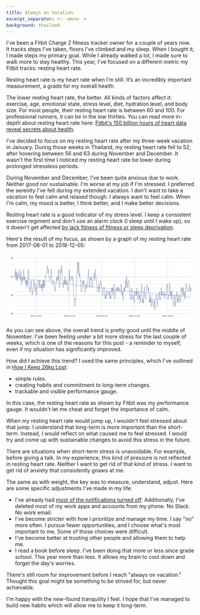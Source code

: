 ```yaml
---
title: Always on Vacation
excerpt_separator: <!--more-->
background: thailand
---
```


I've been a Fitbit Charge 2 fitness tracker owner for a couple of years now. It tracks steps I've taken, floors I've climbed and my sleep. When I bought it, I made steps my primary goal. While I already walked a lot, I made sure to walk more to stay healthy. This year, I've focused on a different metric my Fitbit tracks: resting heart rate.

Resting heart rate is my heart rate when I’m still. It’s an incredibly important measurement, a grade for my overall health.

<!--more-->

The lower resting heart rate, the better. All kinds of factors affect it: exercise, age, emotional state, stress level, diet, hydration level, and body size. For most people, their resting heart rate is between 60 and 100. For professional runners, it can be in the low thirties. You can read more in-depth about resting heart rate here: [Fitbit's 150 billion hours of heart data reveal secrets about health](https://finance.yahoo.com/news/exclusive-fitbits-150-billion-hours-heart-data-reveals-secrets-human-health-133124215.html).

I've decided to focus on my resting heart rate after my three-week vacation in January. During those weeks in Thailand, my resting heart rate fell to 52, after hovering between 56 and 63 during November and December. It wasn't the first time I noticed my resting heart rate be lower during prolonged stressless periods.

During November and December, I've been quite anxious due to work. Neither good nor sustainable. I'm worse at my job if I'm stressed. I preferred the serenity I've felt during my extended vacation. I don't want to take a vacation to feel calm and relaxed though. I always want to feel calm. When I'm calm, my mood is better, I think better, and I make better decisions.

Resting heart rate is a good indicator of my stress level. I keep a consistent exercise regiment and don't use an alarm clock (I sleep until I wake up), so it doesn't get affected [by lack fitness of fitness or sleep deprivation](https://blog.fitbit.com/resting-heart-rate/).

Here's the result of my focus, as shown by a graph of my resting heart rate from 2017-08-01 to 2018-12-05:

<div>
  <a href="/assets/images/resting heart rate.png">
    <img src="/assets/images/resting heart rate.png" alt="Resting Heart Rate: 2017-08-01 - 2018-11-03">
  </a>
</div>

As you can see above, the overall trend is pretty good until the middle of November. I've been feeling under a bit more stress for the last couple of weeks, which is one of the reasons for this post - a reminder to myself, even if my situation has significantly improved.

How did I achieve this trend? I used the same principles, which I've outlined in [How I Keep 26kg Lost](/how-i-keep-26kg-lost):

* simple rules.
* creating habits and commitment to long-term changes.
* trackable and visible performance gauge.

In this case, the resting heart rate as shown by Fitbit was my performance gauge. It wouldn't let me cheat and forget the importance of calm.

When my resting heart rate would jump up, I wouldn't feel stressed about that jump. I understand that long-term is more important than the short-term. Instead, I would reflect on what caused me to feel stressed. I would try and come up with sustainable changes to avoid this stress in the future.

There are situations when short-term stress is unavoidable. For example, before giving a talk. In my experience, this kind of pressure is not reflected in resting heart rate. Neither I want to get rid of that kind of stress. I want to get rid of anxiety that consistently gnaws at me.

The same as with weight, the key was to measure, understand, adjust. Here are some specific adjustments I've made in my life:

* I've already had [most of the notifications turned off](/silence). Additionally, I've deleted most of my work apps and accounts from my phone. No Slack. No work email.
* I've become stricter with how I prioritize and manage my time. I say "no" more often. I pursue fewer opportunities, and I choose what's most important to me. Some of those choices were difficult.
* I've become better at trusting other people and allowing them to help me.
* I read a book before sleep. I've been doing that more or less since grade school. This year more than less. It allows my brain to cool down and forget the day's worries.

There's still room for improvement before I reach "always on vacation." Thought this goal might be something to be strived for, but never achievable.

I'm happy with the new-found tranquility I feel. I hope that I've managed to build new habits which will allow me to keep it long-term.
